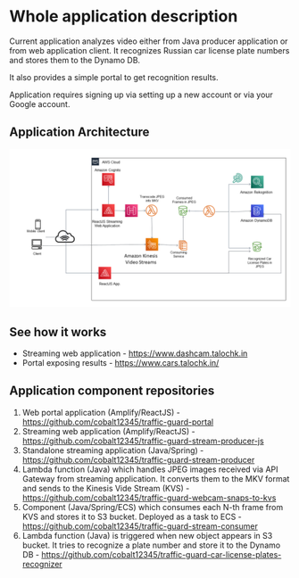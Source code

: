 # Whole application description
Current application analyzes video either from Java producer application or from web application client. It recognizes Russian car
license plate numbers and stores them to the Dynamo DB.<br/>

It also provides a simple portal to get recognition results.

Application requires signing up via setting up a new account or via your Google account.

## Application Architecture

![Traffic Guard Design](https://github.com/cobalt12345/traffic-guard-stream-producer/blob/d161fcbd2567cb9e1941576d7489ac7ecc13a9a5/src/main/resources/Traffic%20Guard%20Architecture.png)

## See how it works
<ul>
    <li>Streaming web application - <a href="https://www.dashcam.talochk.in/">https://www.dashcam.talochk.in</a></li>
    <li>Portal exposing results - <a href="https://www.cars.talochk.in/">https://www.cars.talochk.in/</a></li>
</ul>

## Application component repositories
<ol>
    <li>Web portal application (Amplify/ReactJS) - <a href="https://github.com/cobalt12345/traffic-guard-portal">https://github.com/cobalt12345/traffic-guard-portal</a></li>
    <li>Streaming web application (Amplify/ReactJS) - <a href="https://github.com/cobalt12345/traffic-guard-stream-producer-js">https://github.com/cobalt12345/traffic-guard-stream-producer-js</a></li>
    <li>Standalone streaming application (Java/Spring) - <a href="https://github.com/cobalt12345/traffic-guard-stream-producer">https://github.com/cobalt12345/traffic-guard-stream-producer</a> </li>
    <li>Lambda function (Java) which handles JPEG images received via API Gateway from streaming application. It converts them to the MKV format and sends to the Kinesis Vide Stream (KVS) - <a href="https://github.com/cobalt12345/traffic-guard-webcam-snaps-to-kvs">https://github.com/cobalt12345/traffic-guard-webcam-snaps-to-kvs</a></li>
    <li>Component (Java/Spring/ECS) which consumes each N-th frame from KVS and stores it to S3 bucket. Deployed as a task to ECS - <a href="https://github.com/cobalt12345/traffic-guard-stream-consumer">https://github.com/cobalt12345/traffic-guard-stream-consumer</a></li>
    <li>Lambda function (Java) is triggered when new object appears in S3 bucket. It tries to recognize a plate number and store it to the Dynamo DB - <a href="https://github.com/cobalt12345/traffic-guard-car-license-plates-recognizer">https://github.com/cobalt12345/traffic-guard-car-license-plates-recognizer</a></li>
</ol>